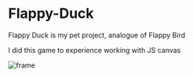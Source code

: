 # Flappy-Duck
Flappy Duck is my pet project, analogue of Flappy Bird

I did this game to experience working with JS canvas

![frame](https://github.com/monogram124/Flappy-Duck/assets/120413889/45d4ae82-1cf7-486a-a83e-237e0e6bf50c)
